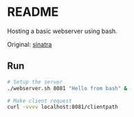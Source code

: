 # README
Hosting a basic webserver using bash.

Original: [sinatra](https://github.com/benrady/shinatra)

## Run

```sh
# Setup the server
./webserver.sh 8081 "Hello from bash" &
```

```sh
# Make client request
curl -vvvv localhost:8081/clientpath
```

